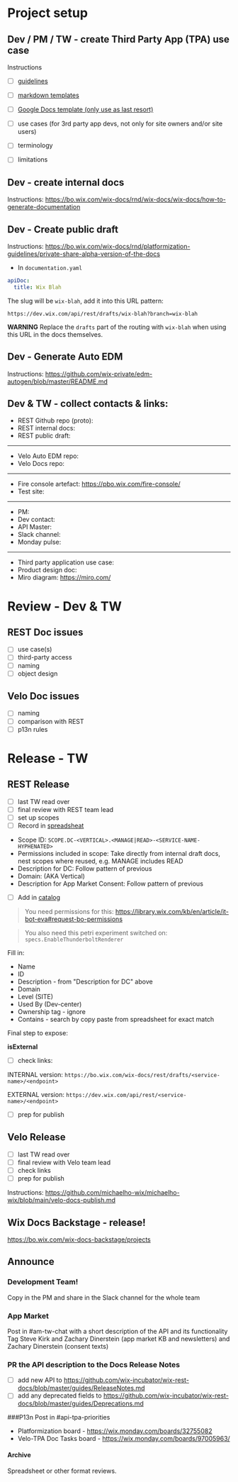 # Project setup

## Dev / PM / TW - create Third Party App (TPA) use case
Instructions
- [ ] [guidelines](https://bo.wix.com/wix-docs/rnd/platformization-guidelines/pm-documentation-checklist)
- [ ] [markdown templates](https://github.com/wix-private/wad-docs-internal-rnd/tree/master/markdown-templates)
- [ ] [Google Docs template (only use as last resort)](https://docs.google.com/document/d/1ZnIQGSTHI3GGrzRj0vYliylqo_bgxoogqfhoqYhuE-k/edit?usp=sharing)

- [ ] use cases (for 3rd party app devs, not only for site owners and/or site users)
- [ ] terminology
- [ ] limitations

## Dev - create internal docs

Instructions:
https://bo.wix.com/wix-docs/rnd/wix-docs/wix-docs/how-to-generate-documentation

## Dev - Create public draft

Instructions:
https://bo.wix.com/wix-docs/rnd/platformization-guidelines/private-share-alpha-version-of-the-docs

- In `documentation.yaml` 

```yaml
apiDoc:
  title: Wix Blah
```
The slug will be `wix-blah`, add it into this URL pattern:

```
https://dev.wix.com/api/rest/drafts/wix-blah?branch=wix-blah
```

**WARNING** Replace the `drafts` part of the routing with `wix-blah` when using this URL in the docs themselves.

## Dev - Generate Auto EDM

Instructions:
https://github.com/wix-private/edm-autogen/blob/master/README.md

## Dev & TW - collect contacts & links:

 - REST Github repo (proto):
 - REST internal docs:
 - REST public draft:
<hr>

 - Velo Auto EDM repo:
 - Velo Docs repo:
<hr>


 - Fire console artefact: https://pbo.wix.com/fire-console/
 - Test site:
<hr>


 - PM:
 - Dev contact:
 - API Master:
 - Slack channel:
 - Monday pulse:
<hr>


 - Third party application use case:
 - Product design doc:
 - Miro diagram: https://miro.com/

# Review - Dev & TW

## REST Doc issues
- [ ] use case(s)
- [ ] third-party access
- [ ] naming
- [ ] object design

## Velo Doc issues
- [ ] naming
- [ ] comparison with REST
- [ ] p13n rules

# Release - TW

## REST Release
 - [ ] last TW read over
 - [ ] final review with REST team lead
 - [ ] set up scopes
  - [ ] Record in [spreadsheat](https://docs.google.com/spreadsheets/d/1FvbXWI4pPVVy2_xSmB8cQRoijcLJvNl3Bbki05xB_RA/edit#gid=0)

 - Scope ID: `SCOPE.DC-<VERTICAL>.<MANAGE|READ>-<SERVICE-NAME-HYPHENATED>`
 - Permissions included in scope: Take directly from internal draft docs, nest scopes where reused, e.g. MANAGE includes READ 
 - Description for DC: Follow pattern of previous
 - Domain: (AKA Vertical)
 - Description for App Market Consent: Follow pattern of previous

  - [ ] Add in [catalog](https://bo.wix.com/wow/permissions/permission-catalog)

> You need permissions for this: https://library.wix.com/kb/en/article/it-bot-eva#request-bo-permissions

> You also need this petri experiment switched on: `specs.EnableThunderboltRenderer`

Fill in:
 - Name
 - ID
 - Description - from "Description for DC" above
 - Domain
 - Level (SITE)
 - Used By (Dev-center)
 - Ownership tag - ignore
 - Contains - search by copy paste from spreadsheet for exact match


Final step to expose:

****isExternal****

 - [ ] check links:

INTERNAL version:
```https://bo.wix.com/wix-docs/rest/drafts/<service-name>/<endpoint>```


EXTERNAL version: 
```https://dev.wix.com/api/rest/<service-name>/<endpoint>```

 - [ ] prep for publish

## Velo Release
 - [ ] last TW read over
 - [ ] final review with Velo team lead
 - [ ] check links
 - [ ] prep for publish

Instructions: https://github.com/michaelho-wix/michaelho-wix/blob/main/velo-docs-publish.md

## Wix Docs Backstage - release!

https://bo.wix.com/wix-docs-backstage/projects

## Announce

### Development Team!
Copy in the PM and share in the Slack channel for the whole team
### App Market
Post in #am-tw-chat with a short description of the API and its functionality
Tag Steve Kirk and Zachary Dinerstein (app market KB and newsletters) and Zachary Dinerstein (consent texts)
### PR the API description to the Docs Release Notes

 - [ ] add new API to https://github.com/wix-incubator/wix-rest-docs/blob/master/guides/ReleaseNotes.md
 - [ ] add any deprecated fields to https://github.com/wix-incubator/wix-rest-docs/blob/master/guides/Deprecations.md

###P13n
Post in #api-tpa-priorities
- Platformization board - https://wix.monday.com/boards/32755082
- Velo-TPA Doc Tasks board - https://wix.monday.com/boards/97005963/

#### Archive

Spreadsheet or other format reviews.


